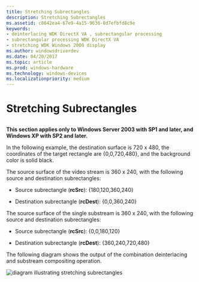 ```yaml
---
title: Stretching Subrectangles
description: Stretching Subrectangles
ms.assetid: c8642ea4-67e9-4a15-9636-8d7efbfd8c9e
keywords:
- deinterlacing WDK DirectX VA , subrectangular processing
- subrectangular processing WDK DirectX VA
- stretching WDK Windows 2000 display
ms.author: windowsdriverdev
ms.date: 04/20/2017
ms.topic: article
ms.prod: windows-hardware
ms.technology: windows-devices
ms.localizationpriority: medium
---
```


# Stretching Subrectangles


## <span id="ddk_stretching_subrectangles_gg"></span><span id="DDK_STRETCHING_SUBRECTANGLES_GG"></span>


**This section applies only to Windows Server 2003 with SP1 and later, and Windows XP with SP2 and later.**

In the following example, the destination surface is 720 x 480, the coordinates of the target rectangle are {0,0,720,480}, and the background color is solid black.

The source surface of the video stream is 360 x 240, with the following source and destination subrectangles:

-   Source subrectangle (**rcSrc**): {180,120,360,240}

-   Destination subrectangle (**rcDest**): {0,0,360,240}

The source surface of the single substream is 360 x 240, with the following source and destination subrectangles:

-   Source subrectangle (**rcSrc**): {0,0,180,120}

-   Destination subrectangle (**rcDest**): {360,240,720,480}

The following diagram shows the output of the combination deinterlacing and substream compositing operation.

![diagram illustrating stretching subrectangles](images/trgrect7.png)

 

 





